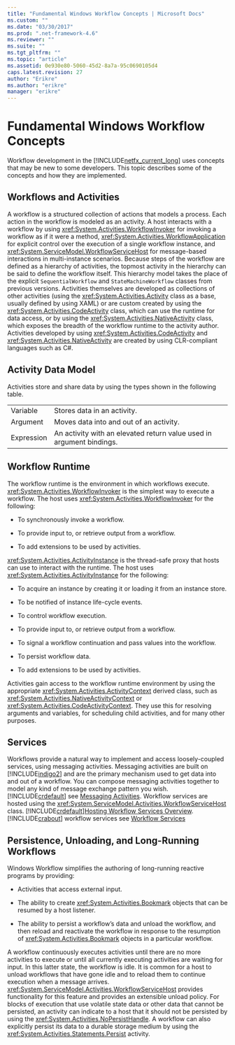 ```yaml
---
title: "Fundamental Windows Workflow Concepts | Microsoft Docs"
ms.custom: ""
ms.date: "03/30/2017"
ms.prod: ".net-framework-4.6"
ms.reviewer: ""
ms.suite: ""
ms.tgt_pltfrm: ""
ms.topic: "article"
ms.assetid: 0e930e80-5060-45d2-8a7a-95c0690105d4
caps.latest.revision: 27
author: "Erikre"
ms.author: "erikre"
manager: "erikre"
---
```

# Fundamental Windows Workflow Concepts
Workflow development in the [!INCLUDE[netfx_current_long](../../../includes/netfx-current-long-md.md)] uses concepts that may be new to some developers. This topic describes some of the concepts and how they are implemented.  
  
## Workflows and Activities  
 A workflow is a structured collection of actions that models a process. Each action in the workflow is modeled as an activity. A host interacts with a workflow by using <xref:System.Activities.WorkflowInvoker> for invoking a workflow as if it were a method,  <xref:System.Activities.WorkflowApplication> for explicit control over the execution of a single workflow instance, and <xref:System.ServiceModel.WorkflowServiceHost> for message-based interactions in multi-instance scenarios. Because steps of the workflow are defined as a hierarchy of activities, the topmost activity in the hierarchy can be said to define the workflow itself. This hierarchy model takes the place of the explicit `SequentialWorkflow` and `StateMachineWorkflow` classes from previous versions. Activities themselves are developed as collections of other activities (using the <xref:System.Activities.Activity> class as a base, usually defined by using XAML) or are custom created by using the <xref:System.Activities.CodeActivity> class, which can use the runtime for data access, or by using the <xref:System.Activities.NativeActivity> class, which exposes the breadth of the workflow runtime to the activity author. Activities developed by using <xref:System.Activities.CodeActivity> and <xref:System.Activities.NativeActivity> are created by using CLR-compliant languages such as C#.  
  
## Activity Data Model  
 Activities store and share data by using the types shown in the following table.  
  
|||  
|-|-|  
|Variable|Stores data in an activity.|  
|Argument|Moves data into and out of an activity.|  
|Expression|An activity with an elevated return value used in argument bindings.|  
  
## Workflow Runtime  
 The workflow runtime is the environment in which workflows execute. <xref:System.Activities.WorkflowInvoker> is the simplest way to execute a workflow. The host uses <xref:System.Activities.WorkflowInvoker> for the following:  
  
-   To synchronously invoke a workflow.  
  
-   To provide input to, or retrieve output from a workflow.  
  
-   To add extensions to be used by activities.  
  
 <xref:System.Activities.ActivityInstance> is the thread-safe proxy that hosts can use to interact with the runtime. The host uses <xref:System.Activities.ActivityInstance> for the following:  
  
-   To acquire an instance by creating it or loading it from an instance store.  
  
-   To be notified of instance life-cycle events.  
  
-   To control workflow execution.  
  
-   To provide input to, or retrieve output from a workflow.  
  
-   To signal a workflow continuation and pass values into the workflow.  
  
-   To persist workflow data.  
  
-   To add extensions to be used by activities.  
  
 Activities gain access to the workflow runtime environment by using the appropriate <xref:System.Activities.ActivityContext> derived class, such as <xref:System.Activities.NativeActivityContext> or <xref:System.Activities.CodeActivityContext>. They use this for resolving arguments and variables, for scheduling child activities, and for many other purposes.  
  
## Services  
 Workflows provide a natural way to implement and access loosely-coupled services, using messaging activities. Messaging activities are built on [!INCLUDE[indigo2](../../../includes/indigo2-md.md)] and are the primary mechanism used to get data into and out of a workflow. You can compose messaging activities together to model any kind of message exchange pattern you wish. [!INCLUDE[crdefault](../../../includes/crdefault-md.md)] see [Messaging Activities](../../../docs/framework/wcf/feature-details/messaging-activities.md). Workflow services are hosted using the <xref:System.ServiceModel.Activities.WorkflowServiceHost> class. [!INCLUDE[crdefault](../../../includes/crdefault-md.md)][Hosting Workflow Services Overview](../../../docs/framework/wcf/feature-details/hosting-workflow-services-overview.md). [!INCLUDE[crabout](../../../includes/crabout-md.md)] workflow services see [Workflow Services](../../../docs/framework/wcf/feature-details/workflow-services.md)  
  
## Persistence, Unloading, and Long-Running Workflows  
 Windows Workflow simplifies the authoring of long-running reactive programs by providing:  
  
-   Activities that access external input.  
  
-   The ability to create <xref:System.Activities.Bookmark> objects that can be resumed by a host listener.  
  
-   The ability to persist a workflow’s data and unload the workflow, and then reload and reactivate the workflow in response to the resumption of <xref:System.Activities.Bookmark> objects in a particular workflow.  
  
 A workflow continuously executes activities until there are no more activities to execute or until all currently executing activities are waiting for input. In this latter state, the workflow is idle. It is common for a host to unload workflows that have gone idle and to reload them to continue execution when a message arrives. <xref:System.ServiceModel.Activities.WorkflowServiceHost> provides functionality for this feature and provides an extensible unload policy. For blocks of execution that use volatile state data or other data that cannot be persisted, an activity can indicate to a host that it should not be persisted by using the <xref:System.Activities.NoPersistHandle>. A workflow can also explicitly persist its data to a durable storage medium by using the <xref:System.Activities.Statements.Persist> activity.
